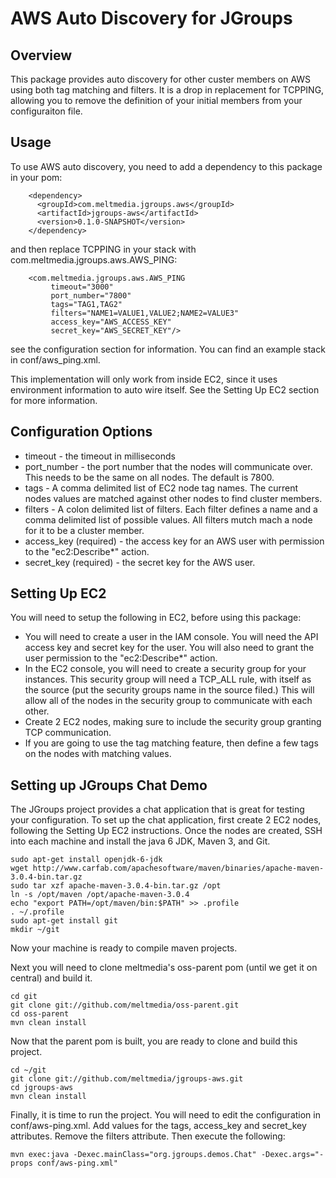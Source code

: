 AWS Auto Discovery for JGroups
==============================
Overview
--------
This package provides auto discovery for other custer members on AWS using both tag matching and filters.  It is
a drop in replacement for TCPPING, allowing you to remove the definition of your initial members from your configuraiton
file.

Usage
-----
To use AWS auto discovery, you need to add a dependency to this package in your pom:
```
    <dependency>
      <groupId>com.meltmedia.jgroups.aws</groupId>
      <artifactId>jgroups-aws</artifactId>
      <version>0.1.0-SNAPSHOT</version>
    </dependency>
```
and then replace TCPPING in your stack with com.meltmedia.jgroups.aws.AWS_PING:
```
    <com.meltmedia.jgroups.aws.AWS_PING
         timeout="3000"
         port_number="7800"
         tags="TAG1,TAG2"
         filters="NAME1=VALUE1,VALUE2;NAME2=VALUE3"
         access_key="AWS_ACCESS_KEY"
         secret_key="AWS_SECRET_KEY"/>
```
see the configuration section for information.  You can find an example stack in conf/aws_ping.xml.

This implementation will only work from inside EC2, since it uses environment information to auto wire itself.  See the
Setting Up EC2 section for more information.

Configuration Options
---------------------
* timeout - the timeout in milliseconds
* port_number - the port number that the nodes will communicate over.  This needs to be the same on all nodes.  The default is 7800.
* tags - A comma delimited list of EC2 node tag names.  The current nodes values are matched against other nodes to find
cluster members.
* filters - A colon delimited list of filters.  Each filter defines a name and a comma delimited list of possible values.
All filters mutch mach a node for it to be a cluster member.
* access_key (required) - the access key for an AWS user with permission to the "ec2:Describe*" action.
* secret_key (required) - the secret key for the AWS user.

Setting Up EC2
--------------
You will need to setup the following in EC2, before using this package:
* You will need to create a user in the IAM console.  You will need the API access key and secret key for the user.  You will also 
need to grant the user permission to the "ec2:Describe*" action.
* In the EC2 console, you will need to create a security group for your instances.  This security group will need a TCP_ALL rule,
with itself as the source (put the security groups name in the source filed.)  This will allow all of the nodes in the security
group to communicate with each other.
* Create 2 EC2 nodes, making sure to include the security group granting TCP communication.
* If you are going to use the tag matching feature, then define a few tags on the nodes with matching values.

Setting up JGroups Chat Demo
----------------------------
The JGroups project provides a chat application that is great for testing your configuration.  To set up the chat application,
first create 2 EC2 nodes, following the Setting Up EC2 instructions.  Once the nodes are created, SSH into each machine and
install the java 6 JDK, Maven 3, and Git.
```
sudo apt-get install openjdk-6-jdk
wget http://www.carfab.com/apachesoftware/maven/binaries/apache-maven-3.0.4-bin.tar.gz
sudo tar xzf apache-maven-3.0.4-bin.tar.gz /opt
ln -s /opt/maven /opt/apache-maven-3.0.4
echo "export PATH=/opt/maven/bin:$PATH" >> .profile
. ~/.profile
sudo apt-get install git
mkdir ~/git
```
Now your machine is ready to compile maven projects.

Next you will need to clone meltmedia's oss-parent pom (until we get it on central) and build it.
```
cd git
git clone git://github.com/meltmedia/oss-parent.git
cd oss-parent
mvn clean install
```
Now that the parent pom is built, you are ready to clone and build this project.
```
cd ~/git
git clone git://github.com/meltmedia/jgroups-aws.git
cd jgroups-aws
mvn clean install
```
Finally, it is time to run the project.  You will need to edit the configuration in conf/aws-ping.xml.  Add values for the
tags, access_key and secret_key attributes.  Remove the filters attribute.  Then execute the following:
```
mvn exec:java -Dexec.mainClass="org.jgroups.demos.Chat" -Dexec.args="-props conf/aws-ping.xml"
```


